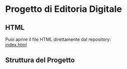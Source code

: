 # Progetto di Editoria Digitale

## HTML

Puoi aprire il file HTML direttamente dal repository:  
[index.html](index.html)


## Struttura del Progetto
